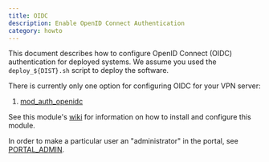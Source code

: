 ```yaml
---
title: OIDC
description: Enable OpenID Connect Authentication
category: howto
---
```


This document describes how to configure OpenID Connect (OIDC) authentication for deployed
systems. We assume you used the `deploy_${DIST}.sh` script to deploy the 
software. 

There is currently only one option for configuring OIDC for your VPN server:

1. [mod_auth_openidc](MOD_AUTH_OPENIDC.md)

See this module's [wiki](https://github.com/zmartzone/mod_auth_openidc/wiki) for information on how to install and configure this module.

In order to make a particular user an "administrator" in the portal, see 
[PORTAL_ADMIN](PORTAL_ADMIN.md).
